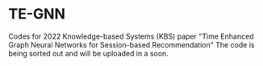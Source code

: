 # TE-GNN
Codes for 2022 Knowledge-based Systems (KBS) paper "Time Enhanced Graph Neural Networks for Session-based Recommendation"
The code is being sorted out and will be uploaded in a soon.
